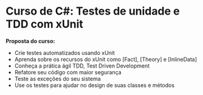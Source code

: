 # Curso de C#: Testes de unidade e TDD com xUnit
**Proposta do curso:**
- Crie testes automatizados usando xUnit
- Aprenda sobre os recursos do xUnit como [Fact], [Theory] e [InlineData]
- Conheça a prática ágil TDD, Test Driven Development
- Refatore seu código com maior segurança
- Teste as exceções do seu sistema
- Use os testes para ajudar no design de suas classes e métodos